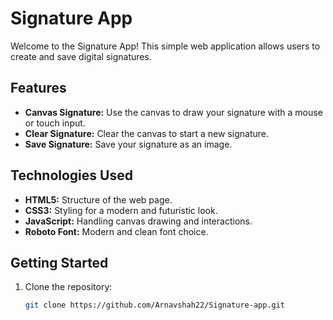 # Signature App

Welcome to the Signature App! This simple web application allows users to create and save digital signatures.

## Features

- **Canvas Signature:** Use the canvas to draw your signature with a mouse or touch input.
- **Clear Signature:** Clear the canvas to start a new signature.
- **Save Signature:** Save your signature as an image.

## Technologies Used

- **HTML5:** Structure of the web page.
- **CSS3:** Styling for a modern and futuristic look.
- **JavaScript:** Handling canvas drawing and interactions.
- **Roboto Font:** Modern and clean font choice.

## Getting Started

1. Clone the repository:

   ```bash
   git clone https://github.com/Arnavshah22/Signature-app.git
